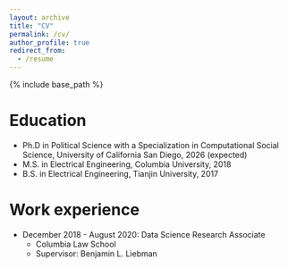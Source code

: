 ```yaml
---
layout: archive
title: "CV"
permalink: /cv/
author_profile: true
redirect_from:
  - /resume
---
```


{% include base_path %}

Education
======
* Ph.D in Political Science with a Specialization in Computational Social Science, University of California San Diego, 2026 (expected)
* M.S. in Electrical Engineering, Columbia University, 2018
* B.S. in Electrical Engineering, Tianjin University, 2017

Work experience
======
* December 2018 - August 2020: Data Science Research Associate
  * Columbia Law School
  * Supervisor: Benjamin L. Liebman

